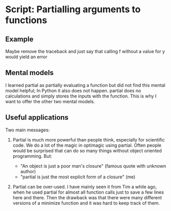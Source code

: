 # Script: Partialling arguments to functions

## Example

Maybe remove the traceback and just say that calling f without a value for y would yield
an error

## Mental models

I learned partial as partially evaluating a function but did not find this mental model
helpful; In Python it also does not happen. partial does no calculations and simply
stores the inputs with the function. This is why I want to offer the other two mental
models.

## Useful applications

Two main messages:

1. Partial is much more powerful than people think, especially for scientific code. We
   do a lot of the magic in optimagic using partial. Often people would be surprised
   that can do so many things without object oriented programming. But:

   - "An object is just a poor man's closure" (famous quote with unknown author)
   - "partial is just the most explicit form of a closure" (me)

1. Partial can be over-used. I have mainly seen it from Tim a while ago, when he used
   partial for almost all function calls just to save a few lines here and there. Then
   the drawback was that there were many different versions of a minimize function and
   it was hard to keep track of them.
